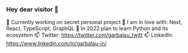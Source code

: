 ### Hey dear visitor 👋
🔭 Currently working on secret personal project
🌱 I am in love with: Next, React, TypeScript, GraphQL
👯 In 2022 plan to learn Python and its ecosystem
📫 Twitter: https://twitter.com/garbalau_twitt
📫 LinkedIn: https://www.linkedin.com/in/garbalau-in/
<!--
**garbalau-github/garbalau-github** is a ✨ _special_ ✨ repository because its `README.md` (this file) appears on your GitHub profile.

Here are some ideas to get you started:

- 🔭 I’m currently working on ...
- 🌱 I’m currently learning ...
- 👯 I’m looking to collaborate on ...
- 🤔 I’m looking for help with ...
- 💬 Ask me about ...
- 📫 How to reach me: ...
- 😄 Pronouns: ...
- ⚡ Fun fact: ...
-->
